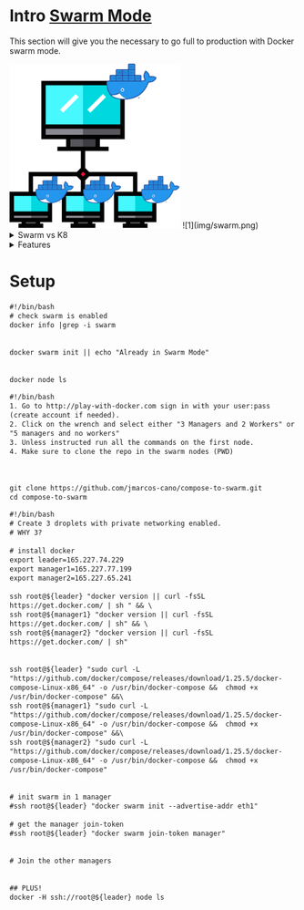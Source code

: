 
# Intro [Swarm Mode](https://docs.docker.com/engine/swarm/)
This section will give you the necessary to go full to production with Docker swarm mode.


<img src="/img/swarm.png" class="center" alt="About me" style="width:300px;">
![1](img/swarm.png)

<details>
  <summary>Swarm vs K8</summary>

<h3>Docker swarm es mejor que kubernetes .... <br> pero ustedes no estan listos para esta conversacion </h3>
<img src="/img/swarmvsk8.png" class="center" alt="About me" style="width:400px;">

- Just Kidding

</details>

<details>
  <summary>Features</summary>


<ul>
<li> Cluster management integrated with Docker Engine</li>


<li> Declarative service model </li>

<li> Scaling </li>

<li> Desired state reconciliation (The swarm manager node constantly monitors the desired state )</li>

<li> Multi-host networking </li>

<li> Service discovery </li>

<li> Load balancing</li>

<li> Secure by default (intra node) </li>

<li> Rolling updates </li>

<li> Hyper EASY </li>

</ul>
</details>


# Setup


```Local tab=
#!/bin/bash
# check swarm is enabled
docker info |grep -i swarm


docker swarm init || echo "Already in Swarm Mode"


docker node ls

```

```PlaywithDocker tab=
#!/bin/bash
1. Go to http://play-with-docker.com sign in with your user:pass (create account if needed).
2. Click on the wrench and select either "3 Managers and 2 Workers" or "5 managers and no workers"
3. Unless instructed run all the commands on the first node.
4. Make sure to clone the repo in the swarm nodes (PWD)



git clone https://github.com/jmarcos-cano/compose-to-swarm.git
cd compose-to-swarm
```

```DigitalOcean tab=
#!/bin/bash
# Create 3 droplets with private networking enabled.
# WHY 3?

# install docker
export leader=165.227.74.229
export manager1=165.227.77.199
export manager2=165.227.65.241

ssh root@${leader} "docker version || curl -fsSL https://get.docker.com/ | sh " && \
ssh root@${manager1} "docker version || curl -fsSL https://get.docker.com/ | sh" && \
ssh root@${manager2} "docker version || curl -fsSL https://get.docker.com/ | sh"


ssh root@${leader} "sudo curl -L "https://github.com/docker/compose/releases/download/1.25.5/docker-compose-Linux-x86_64" -o /usr/bin/docker-compose &&  chmod +x /usr/bin/docker-compose" &&\
ssh root@${manager1} "sudo curl -L "https://github.com/docker/compose/releases/download/1.25.5/docker-compose-Linux-x86_64" -o /usr/bin/docker-compose &&  chmod +x /usr/bin/docker-compose" &&\
ssh root@${manager2} "sudo curl -L "https://github.com/docker/compose/releases/download/1.25.5/docker-compose-Linux-x86_64" -o /usr/bin/docker-compose &&  chmod +x /usr/bin/docker-compose"


# init swarm in 1 manager
#ssh root@${leader} "docker swarm init --advertise-addr eth1"

# get the manager join-token
#ssh root@${leader} "docker swarm join-token manager"


# Join the other managers


## PLUS!
docker -H ssh://root@${leader} node ls

```
